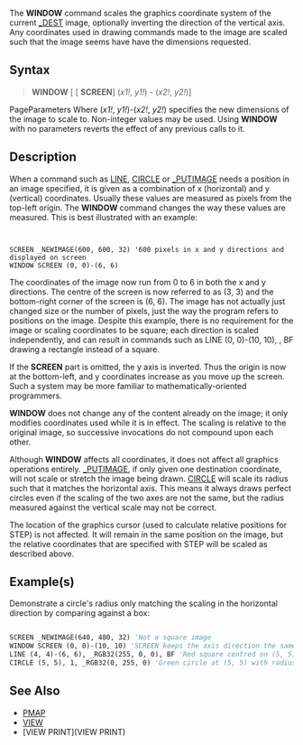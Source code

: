 The **WINDOW** command scales the graphics coordinate system of the current [_DEST](_DEST) image, optionally inverting the direction of the vertical axis. Any coordinates used in drawing commands made to the image are scaled such that the image seems have have the dimensions requested.

## Syntax

>  **WINDOW** [ [ **SCREEN**] (*x1!*, *y1!*) - (*x2!*, *y2!*)]

PageParameters
Where (*x1!*, *y1!*)-(*x2!*, *y2!*) specifies the new dimensions of the image to scale to. Non-integer values may be used.
Using **WINDOW** with no parameters reverts the effect of any previous calls to it.

## Description

When a command such as [LINE](LINE), [CIRCLE](CIRCLE) or [_PUTIMAGE](_PUTIMAGE) needs a position in an image specified, it is given as a combination of x (horizontal) and y (vertical) coordinates. Usually these values are measured as pixels from the top-left origin. The **WINDOW** command changes the way these values are measured. This is best illustrated with an example:

```text


SCREEN _NEWIMAGE(600, 600, 32) '600 pixels in x and y directions and displayed on screen
WINDOW SCREEN (0, 0)-(6, 6)

```

The coordinates of the image now run from 0 to 6 in both the x and y directions. The centre of the screen is now referred to as (3, 3) and the bottom-right corner of the screen is (6, 6). The image has not actually just changed size or the number of pixels, just the way the program refers to positions on the image. Despite this example, there is no requirement for the image or scaling coordinates to be square; each direction is scaled independently, and can result in commands such as LINE (0, 0)-(10, 10), , BF drawing a rectangle instead of a square.

If the **SCREEN** part is omitted, the y axis is inverted. Thus the origin is now at the bottom-left, and y coordinates increase as you move up the screen. Such a system may be more familiar to mathematically-oriented programmers.

**WINDOW** does not change any of the content already on the image; it only modifies coordinates used while it is in effect. The scaling is relative to the original image, so successive invocations do not compound upon each other.

Although **WINDOW** affects all coordinates, it does not affect all graphics operations entirely. [_PUTIMAGE](_PUTIMAGE), if only given one destination coordinate, will not scale or stretch the image being drawn. [CIRCLE](CIRCLE) will scale its radius such that it matches the horizontal axis. This means it always draws perfect circles even if the scaling of the two axes are not the same, but the radius measured against the vertical scale may not be correct. 

The location of the graphics cursor (used to calculate relative positions for STEP) is not affected. It will remain in the same position on the image, but the relative coordinates that are specified with STEP will be scaled as described above.

## Example(s)

Demonstrate a circle's radius only matching the scaling in the horizontal direction by comparing against a box:

```vb

SCREEN _NEWIMAGE(640, 480, 32) 'Not a square image
WINDOW SCREEN (0, 0)-(10, 10) 'SCREEN keeps the axis direction the same
LINE (4, 4)-(6, 6), _RGB32(255, 0, 0), BF 'Red square centred on (5, 5); will be stretched into a rectangle
CIRCLE (5, 5), 1, _RGB32(0, 255, 0) 'Green circle at (5, 5) with radius 1

```


## See Also

* [PMAP](PMAP)
* [VIEW](VIEW)
* [VIEW PRINT](VIEW PRINT)



